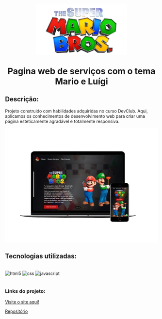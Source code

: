 <h1 align="center">
    <img src="img/logo.png" width="300px">
    <p>Pagina web de serviços com o tema Mario e Luígi</p>
</h1>

## Descrição:

Projeto construido com habilidades adquiridas no curso DevClub. Aqui, aplicamos os conhecimentos de desenvolvimento web para criar uma página esteticamente agradável e totalmente responsiva.
<div align="center">
<img src="img/mockup-mario.png" >
</div>

## Tecnologias utilizadas:
<div style="display: inline_block"></br>
  <img align="center" alt="html5" src="https://img.shields.io/badge/HTML5-E34F26?style=for-the-badge&logo=html5&logoColor=white" />
   <img align="center" alt="css" src="https://img.shields.io/badge/CSS3-1572B6?style=for-the-badge&logo=css3&logoColor=white" />
    <img align="center" alt="javascript" src="https://img.shields.io/badge/JavaScript-323330?style=for-the-badge&logo=javascript&logoColor=F7DF1E" />
</div></br>

### Links do projeto:
[Visite o site aqui!](https://mario-opal.vercel.app/)

[Repositório](https://github.com/cri-suh/Meu-Portifolio)
